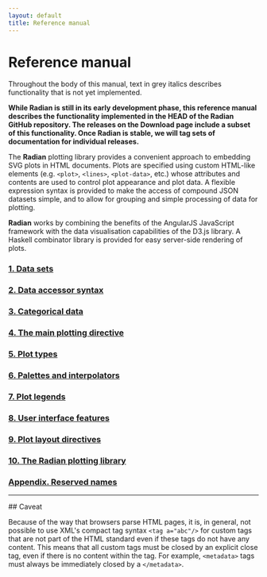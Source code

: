 ```yaml
---
layout: default
title: Reference manual
---
```


# Reference manual

<p class="nyi">Throughout the body of this manual, text in grey
italics describes functionality that is not yet implemented.</p>

**While Radian is still in its early development phase, this reference
  manual describes the functionality implemented in the HEAD of the
  Radian GitHub repository.  The releases on the Download page include
  a subset of this functionality.  Once Radian is stable, we will tag
  sets of documentation for individual releases.**

The **Radian** plotting library provides a convenient approach to
embedding SVG plots in HTML documents.  Plots are specified using
custom HTML-like elements (e.g. `<plot>`, `<lines>`, `<plot-data>`,
etc.) whose attributes and contents are used to control plot
appearance and plot data.  A flexible expression syntax is provided to
make the access of compound JSON datasets simple, and to allow for
grouping and simple processing of data for plotting.

**Radian** works by combining the benefits of the AngularJS JavaScript
framework with the data visualisation capabilities of the D3.js
library.  <span class="nyi">A Haskell combinator library is provided
for easy server-side rendering of plots.</span>

### [1. Data sets](01-data-sets.html)
### [2. Data accessor syntax](02-data-accessor-syntax.html)
### [3. Categorical data](03-categorical-data.html)
### [4. The main plotting directive](04-plot-directive.html)
### [5. Plot types](05-plot-types.html)
### [6. Palettes and interpolators](06-palettes-and-interpolators.html)
### [7. Plot legends](07-legends.html)
### [8. User interface features](08-user-interface-features.html)
### [9. Plot layout directives](09-plot-layout-directives.html)
### [10. The Radian plotting library](10-radian-plotting-library.html)
### [Appendix. Reserved names](A-reserved-names.html)

<hr>
## Caveat

Because of the way that browsers parse HTML pages, it is, in general,
not possible to use XML's compact tag syntax `<tag a="abc"/>` for
custom tags that are not part of the HTML standard even if these tags
do not have any content.  This means that all custom tags must be
closed by an explicit close tag, even if there is no content within
the tag.  For example, `<metadata>` tags must always be immediately
closed by a `</metadata>`.
